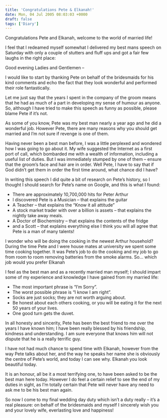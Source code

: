 ```yaml
---
title: 'Congratulations Pete & Elkanah!'
date: Mon, 04 Jul 2005 08:03:03 +0000
draft: false
tags: ['Diary']
---
```


Congratulations Pete and Elkanah, welcome to the world of married life!

I feel that I redeamed myself somewhat I delivered my best mans speech on Saturday with only a couple of stutters and fluff ups and got a fair few laughs in the right place:

Good evening Ladies and Gentlemen –

I would like to start by thanking Pete on behalf of the bridesmaids for his kind comments and echo the fact that they look wonderful and performed their role fantastically.

Let me just say that the years I spent in the company of the groom means that he had as much of a part in developing my sense of humour as anyone. So, although I have tried to make this speech as funny as possible, please blame Pete if it’s not.

As some of you know, Pete was my best man nearly a year ago and he did a wonderful job. However Pete, there are many reasons why you should get married and I’m not sure if revenge is one of them.

Having never been a best man before, I was a little perplexed and wondered how I was going to go about it. My wife suggested the Internet as a first port of call, which bombarded me with a wealth of information, including a useful list of duties. But I was immediately stumped by one of them – ensure that the groom’s face and hair are in order. Well Pete, I have to say that if God didn’t get them in order the first time around, what chance did I have?

In writing this speech I did quite a bit of research on Pete’s history, so I thought I should search for Pete’s name on Google, and this is what I found:
 - There are approximately 10,700,000 hits for Peter Arthur
 - I discovered Pete is a Musician – that explains the guitar
 - A Teacher – that explains the “Know it all attitude”
 - A stock market trader with over a billion is assets – that explains the nightly take away meals.
 - A Doctor of Biochemistry – that explains the contents of the fridge
 - and a Scott – that explains everything else
I think you will all agree that Pete is a man of many talents!

I wonder who will be doing the cooking in the newest Arthur household? During the time Pete and I were house mates at university we spent some time cooking together. It was Pete’s job to do the cooking and my job to go from room to room removing batteries from the smoke alarms. So… which job would you prefer Elkanah

I feel as the best man and as a recently married man myself; I should impart some of my experience and knowledge I have gained from my married life:
 - The most important phrase is “I’m Sorry”.
 - The worst possible phrase is “I know I am right”.
 - Socks are just socks; they are not worth arguing about.
 - Be honest about each others cooking, or you will be eating it for the next 50 years of your lives.
 - One good turn gets the duvet.

In all honesty and sincerity, Pete has been the best friend to me over the years I have known him; I have been really blessed by his friendship, kindness and understanding. I am sure everyone that knows him will not dispute that he is a really terrific guy.

I have not had much chance to spend time with Elkanah, however from the way Pete talks about her, and the way he speaks her name she is obviously the centre of Pete’s world, and today I can see why. Elkanah you look beautiful today.

It is an honour, all be it a most terrifying one, to have been asked to be the best man here today. However I do feel a certain relief to see the end of my duties in sight, as I’m totally certain that Pete will never have any need to ask me to be his best man again.

So now I come to my final wedding day duty which isn’t a duty really – it’s a real pleasure: on behalf of the bridesmaids and myself I sincerely wish you and your lovely wife, everlasting love and happiness!